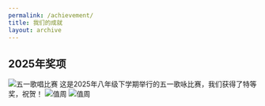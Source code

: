 ```yaml
---
permalink: /achievement/
title: 我们的成就
layout: archive
---
```


## 2025年奖项

![五一歌唱比赛](https://s21.ax1x.com/2025/07/10/pVQTbdO.jpg)
这是2025年八年级下学期举行的五一歌咏比赛，我们获得了特等奖，祝贺！
![值周](https://s21.ax1x.com/2025/07/13/pVlIJvq.jpg)
![值周](https://s21.ax1x.com/2025/07/13/pVlItK0.jpg)
